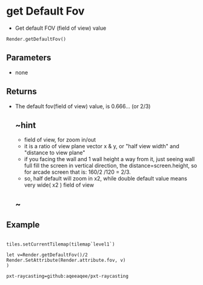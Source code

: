 # get Default Fov

 * Get default FOV (field of view) value

```sig
Render.getDefaultFov()
```


## Parameters
* none

## Returns

* The default fov(field of view) value, is 0.666... (or 2/3)

    ## ~hint
    * field of view, for zoom in/out
    * it is a ratio of view plane vector x & y, or "half view width" and "distance to view plane"
    * if you facing the wall and 1 wall height a way from it, just seeing wall full fill the screen in vertical direction, the distance=screen.height, so for arcade screen that is: 160/2 /120 = 2/3.
    * so, half default will zoom in x2, while double default value means very wide( x2 ) field of view
    ## ~

## Example

```blocks

tiles.setCurrentTilemap(tilemap`level1`)

let v=Render.getDefaultFov()/2
Render.SetAttribute(Render.attribute.fov, v)
)
```

```package
pxt-raycasting=github:aqeeaqee/pxt-raycasting
```